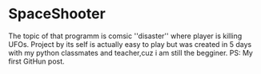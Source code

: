 # SpaceShooter
The topic of that programm is comsic ''disaster'' where player is killing UFOs.
Project by its self is actually easy to play but was created in 5 days with my python classmates and teacher,cuz i am still the begginer.
PS: My first GitHun post.
